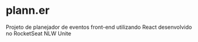 # plann.er
Projeto de planejador de eventos front-end utilizando React desenvolvido no RocketSeat NLW Unite
